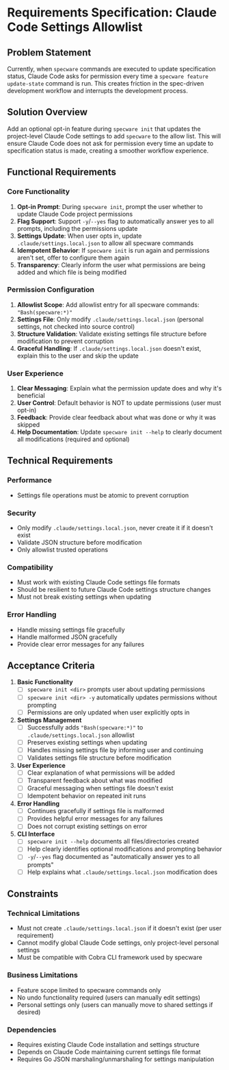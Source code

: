 # Requirements Specification: Claude Code Settings Allowlist

## Problem Statement
Currently, when `specware` commands are executed to update specification status, Claude Code asks for permission every time a `specware feature update-state` command is run. This creates friction in the spec-driven development workflow and interrupts the development process.

## Solution Overview
Add an optional opt-in feature during `specware init` that updates the project-level Claude Code settings to add `specware` to the allow list. This will ensure Claude Code does not ask for permission every time an update to specification status is made, creating a smoother workflow experience.

## Functional Requirements

### Core Functionality
1. **Opt-in Prompt**: During `specware init`, prompt the user whether to update Claude Code project permissions
2. **Flag Support**: Support `-y`/`--yes` flag to automatically answer yes to all prompts, including the permissions update
3. **Settings Update**: When user opts in, update `.claude/settings.local.json` to allow all specware commands
4. **Idempotent Behavior**: If `specware init` is run again and permissions aren't set, offer to configure them again
5. **Transparency**: Clearly inform the user what permissions are being added and which file is being modified

### Permission Configuration
1. **Allowlist Scope**: Add allowlist entry for all specware commands: `"Bash(specware:*)"`
2. **Settings File**: Only modify `.claude/settings.local.json` (personal settings, not checked into source control)
3. **Structure Validation**: Validate existing settings file structure before modification to prevent corruption
4. **Graceful Handling**: If `.claude/settings.local.json` doesn't exist, explain this to the user and skip the update

### User Experience
1. **Clear Messaging**: Explain what the permission update does and why it's beneficial
2. **User Control**: Default behavior is NOT to update permissions (user must opt-in)
3. **Feedback**: Provide clear feedback about what was done or why it was skipped
4. **Help Documentation**: Update `specware init --help` to clearly document all modifications (required and optional)

## Technical Requirements

### Performance
- Settings file operations must be atomic to prevent corruption

### Security
- Only modify `.claude/settings.local.json`, never create it if it doesn't exist
- Validate JSON structure before modification
- Only allowlist trusted operations

### Compatibility
- Must work with existing Claude Code settings file formats
- Should be resilient to future Claude Code settings structure changes
- Must not break existing settings when updating

### Error Handling
- Handle missing settings file gracefully
- Handle malformed JSON gracefully
- Provide clear error messages for any failures

## Acceptance Criteria

1. **Basic Functionality**
   - [ ] `specware init <dir>` prompts user about updating permissions
   - [ ] `specware init <dir> -y` automatically updates permissions without prompting
   - [ ] Permissions are only updated when user explicitly opts in

2. **Settings Management**
   - [ ] Successfully adds `"Bash(specware:*)"` to `.claude/settings.local.json` allowlist
   - [ ] Preserves existing settings when updating
   - [ ] Handles missing settings file by informing user and continuing
   - [ ] Validates settings file structure before modification

3. **User Experience**
   - [ ] Clear explanation of what permissions will be added
   - [ ] Transparent feedback about what was modified
   - [ ] Graceful messaging when settings file doesn't exist
   - [ ] Idempotent behavior on repeated init runs

4. **Error Handling**
   - [ ] Continues gracefully if settings file is malformed
   - [ ] Provides helpful error messages for any failures
   - [ ] Does not corrupt existing settings on error

5. **CLI Interface**
   - [ ] `specware init --help` documents all files/directories created
   - [ ] Help clearly identifies optional modifications and prompting behavior
   - [ ] `-y`/`--yes` flag documented as "automatically answer yes to all prompts"
   - [ ] Help explains what `.claude/settings.local.json` modification does

## Constraints

### Technical Limitations
- Must not create `.claude/settings.local.json` if it doesn't exist (per user requirement)
- Cannot modify global Claude Code settings, only project-level personal settings
- Must be compatible with Cobra CLI framework used by specware

### Business Limitations
- Feature scope limited to specware commands only
- No undo functionality required (users can manually edit settings)
- Personal settings only (users can manually move to shared settings if desired)

### Dependencies
- Requires existing Claude Code installation and settings structure
- Depends on Claude Code maintaining current settings file format
- Requires Go JSON marshaling/unmarshaling for settings manipulation

